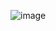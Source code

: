 ![image](https://user-images.githubusercontent.com/61438761/152594216-603a0bc3-39df-41e8-88ff-888f4d591586.png)
